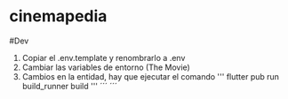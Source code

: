# cinemapedia

#Dev
1. Copiar el .env.template y renombrarlo a .env
2. Cambiar las variables de entorno (The Movie)
3. Cambios en la entidad, hay que ejecutar el comando
'''
flutter pub run build_runner build
'''
´´´
´´´
